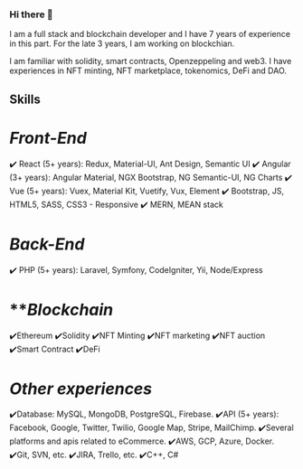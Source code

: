 ### Hi there 👋

I am a full stack and blockchain developer and I have 7 years of experience in this part.
For the late 3 years, I am working on blockchian.

I am familiar with solidity, smart contracts, Openzeppeling and web3.
I have experiences in NFT minting, NFT marketplace, tokenomics, DeFi and DAO.

## Skills

# ***Front-End***
✔️ React (5+ years): Redux, Material-UI, Ant Design, Semantic UI
✔️ Angular (3+ years): Angular Material, NGX Bootstrap, NG Semantic-UI, NG Charts
✔️ Vue (5+ years): Vuex, Material Kit, Vuetify, Vux, Element
✔️ Bootstrap, JS, HTML5, SASS, CSS3 - Responsive
✔️ MERN, MEAN stack

# ***Back-End***
✔️ PHP (5+ years): Laravel, Symfony, CodeIgniter, Yii, Node/Express

# ***Blockchain*
✔️Ethereum
✔️Solidity
✔️NFT Minting
✔️NFT marketing
✔️NFT auction
✔️Smart Contract
✔️DeFi

# ***Other experiences***
✔️Database: MySQL, MongoDB, PostgreSQL, Firebase.
✔️API (5+ years): Facebook, Google, Twitter, Twilio, Google Map, Stripe, MailChimp.
✔️Several platforms and apis related to eCommerce.
✔️AWS, GCP, Azure, Docker.
✔️Git, SVN, etc.
✔️JIRA, Trello, etc.
✔️C++, C#

<!--
**maybex666/maybex666** is a ✨ _special_ ✨ repository because its `README.md` (this file) appears on your GitHub profile.

Here are some ideas to get you started:

- 🔭 I’m currently working on ...
- 🌱 I’m currently learning ...
- 👯 I’m looking to collaborate on ...
- 🤔 I’m looking for help with ...
- 💬 Ask me about ...
- 📫 How to reach me: ...
- 😄 Pronouns: ...
- ⚡ Fun fact: ...
-->
